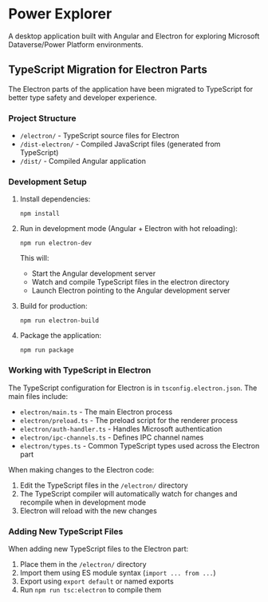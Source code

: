 # Power Explorer

A desktop application built with Angular and Electron for exploring Microsoft Dataverse/Power Platform environments.

## TypeScript Migration for Electron Parts

The Electron parts of the application have been migrated to TypeScript for better type safety and developer experience.

### Project Structure

- `/electron/` - TypeScript source files for Electron
- `/dist-electron/` - Compiled JavaScript files (generated from TypeScript)
- `/dist/` - Compiled Angular application

### Development Setup

1. Install dependencies:
   ```
   npm install
   ```

2. Run in development mode (Angular + Electron with hot reloading):
   ```
   npm run electron-dev
   ```

   This will:
   - Start the Angular development server
   - Watch and compile TypeScript files in the electron directory
   - Launch Electron pointing to the Angular development server

3. Build for production:
   ```
   npm run electron-build
   ```

4. Package the application:
   ```
   npm run package
   ```

### Working with TypeScript in Electron

The TypeScript configuration for Electron is in `tsconfig.electron.json`. The main files include:

- `electron/main.ts` - The main Electron process
- `electron/preload.ts` - The preload script for the renderer process
- `electron/auth-handler.ts` - Handles Microsoft authentication
- `electron/ipc-channels.ts` - Defines IPC channel names
- `electron/types.ts` - Common TypeScript types used across the Electron part

When making changes to the Electron code:
1. Edit the TypeScript files in the `/electron/` directory
2. The TypeScript compiler will automatically watch for changes and recompile when in development mode
3. Electron will reload with the new changes

### Adding New TypeScript Files

When adding new TypeScript files to the Electron part:
1. Place them in the `/electron/` directory
2. Import them using ES module syntax (`import ... from ...`)
3. Export using `export default` or named exports
4. Run `npm run tsc:electron` to compile them

